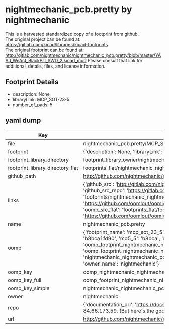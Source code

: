 # nightmechanic_pcb.pretty by nightmechanic  
This is a harvested standardized copy of a footprint from github.  
The original project can be found at:  
https://gitlab.com/kicad/libraries/kicad-footprints  
The original footprint can be found at:
http://gitlab.com/nightmechanic/nightmechanic_pcb.pretty/blob/master/YAAJ_WeAct_BlackPill_SWD_2.kicad_mod
Please consult that link for additional, details, files, and license information.  
## Footprint Details
* description: None  
* libraryLink: MCP_SOT-23-5  
* number_of_pads: 5  
## yaml dump  
| Key | Value |  
| --- | --- |  
| file | nightmechanic_pcb.pretty/MCP_SOT-23-5.kicad_mod |  
| footprint | {'description': None, 'libraryLink': 'MCP_SOT-23-5', 'number_of_pads': 5} |  
| footprint_library_directory | footprint_library_owner/nightmechanic_nightmechanic_pcb.pretty |  
| footprint_library_directory_flat | footprints_flat/nightmechanic_nightmechanic_pcb_mcp_sot_23_5/working |  
| github_path | http://github.com/nightmechanic/nightmechanic_pcb.pretty/blob/master/MCP_SOT-23-5.kicad_mod |  
| links | {'github_src': 'http://gitlab.com/nightmechanic/nightmechanic_pcb.pretty/blob/master/YAAJ_WeAct_BlackPill_SWD_2.kicad_mod', 'github_src_repo': 'https://gitlab.com/kicad/libraries/kicad-footprints', 'oomp_bot': 'footprints/nightmechanic_nightmechanic_pcb_mcp_sot_23_5/working', 'oomp_bot_github': 'https://github.com/oomlout/oomlout_oomp_footprint_bot/tree/main/footprints/nightmechanic_nightmechanic_pcb_mcp_sot_23_5/working', 'oomp_src_flat': 'footprints_flat/footprints_flat/nightmechanic_nightmechanic_pcb_mcp_sot_23_5/working', 'oomp_src_flat_github': 'https://github.com/oomlout/oomlout_oomp_footprint_src/tree/main/footprints_flat/nightmechanic_nightmechanic_pcb_mcp_sot_23_5/working'} |  
| name | nightmechanic_pcb.pretty |  
| oomp | {'footprint_name': 'mcp_sot_23_5', 'library_name': 'nightmechanic_pcb', 'md5': 'b8bca1fd9070ecc3c0d08b7733b6fffd', 'md5_10': 'b8bca1fd90', 'md5_5': 'b8bca', 'md5_6': 'b8bca1', 'oomp_key': 'oomp_nightmechanic_nightmechanic_pcb_mcp_sot_23_5', 'oomp_key_extra': 'oomp_footprint_nightmechanic_nightmechanic_pcb_mcp_sot_23_5', 'oomp_key_full': 'oomp_footprint_nightmechanic_nightmechanic_pcb_mcp_sot_23_5_b8bca1', 'oomp_key_simple': 'nightmechanic_nightmechanic_pcb_mcp_sot_23_5', 'original_filename': 'nightmechanic_pcb.pretty/MCP_SOT-23-5.kicad_mod', 'owner_name': 'nightmechanic'} |  
| oomp_key | oomp_nightmechanic_nightmechanic_pcb_mcp_sot_23_5 |  
| oomp_key_full | oomp_footprint_nightmechanic_nightmechanic_pcb_mcp_sot_23_5 |  
| oomp_key_simple | nightmechanic_nightmechanic_pcb_mcp_sot_23_5 |  
| owner | nightmechanic |  
| repo | {'documentation_url': 'https://docs.github.com/rest/overview/resources-in-the-rest-api#rate-limiting', 'message': "API rate limit exceeded for 84.66.173.59. (But here's the good news: Authenticated requests get a higher rate limit. Check out the documentation for more details.)"} |  
| url | http://github.com/nightmechanic/nightmechanic_pcb.pretty |  

